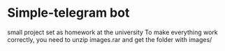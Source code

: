 # Simple-telegram bot

small project set as homework at the university
To make everything work correctly, you need to unzip images.rar and get the folder with images/
